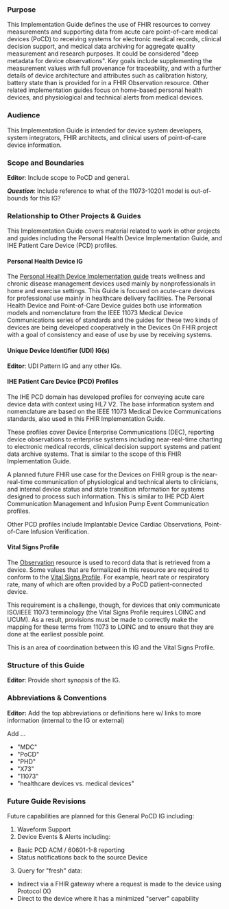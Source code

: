 ### Purpose
This Implementation Guide defines the use of FHIR resources to convey measurements and supporting data from acute care point-of-care medical devices (PoCD) to receiving systems for electronic medical records, clinical decision support, and medical data archiving for aggregate quality measurement and research purposes. It could be considered "deep metadata for device observations". Key goals include supplementing the measurement values with full provenance for traceability, and with a further details of device architecture and attributes such as calibration history, battery state than is provided for in a FHIR Observation resource. Other related implementation guides focus on home-based personal health devices, and physiological and technical alerts from medical devices.

### Audience
This Implementation Guide is intended for device system developers, system integrators, FHIR architects, and clinical users of point-of-care device information.

### Scope and Boundaries
**Editor**:  Include scope to PoCD and general.  

**_Question_**:  Include reference to what of the 11073-10201 model is out-of-bounds for this IG?

### Relationship to Other Projects & Guides
This Implementation Guide covers material related to work in other projects and guides including the Personal Health Device Implementation Guide, and IHE Patient Care Device (PCD) profiles.

#### Personal Health Device IG
The [Personal Health Device Implementation guide](http://hl7.org/fhir/uv/phd/) treats wellness and chronic disease management devices used mainly by nonprofessionals in home and exercise settings. This Guide is focused on acute-care devices for professional use mainly in healthcare delivery facilities. The Personal Health Device and Point-of-Care Device guides both use information models and nomenclature from the IEEE 11073 Medical Device Communications series of standards and the guides for these two kinds of devices are being developed cooperatively in the Devices On FHIR project with a goal of consistency and ease of use by use by receiving systems.

#### Unique Device Identifier (UDI) IG(s)
**Editor**:  UDI Pattern IG and any other IGs.

#### IHE Patient Care Device (PCD) Profiles
The IHE PCD domain has developed profiles for conveying acute care device data with context using HL7 V2. The base information system and nomenclature are based on the IEEE 11073 Medical Device Communications standards, also used in this FHIR Implementation Guide. 

These profiles cover Device Enterprise Communications (DEC), reporting device observations to enterprise systems including near-real-time charting to electronic medical records, clinical decision support systems and patient data archive systems. That is similar to the scope of this FHIR Implementation Guide.

A planned future FHIR use case for the Devices on FHIR group is the near-real-time communication of physiological and technical alerts to clinicians, and internal device status and state transition information for systems designed to process such information. This is similar to IHE PCD Alert Communication Management and Infusion Pump Event Communication profiles.

Other PCD profiles include Implantable Device Cardiac Observations, Point-of-Care Infusion Verification.

#### Vital Signs Profile
The [Observation](http://hl7.org/fhir/observation.html) resource is used to record data that is retrieved from a device. Some values that are formalized in this resource are required to conform to the [Vital Signs Profile](http://hl7.org/fhir/observation-vitalsigns.html).  For example, heart rate or respiratory rate, many of which are often provided by a PoCD patient-connected device.  

This requirement is a challenge, though, for devices that only communicate ISO/IEEE 11073 terminology (the Vital Signs Profile requires LOINC and UCUM).  As a result, provisions must be made to correctly make the mapping for these terms from 11073 to LOINC and to ensure that they are done at the earliest possible point.

This is an area of coordination between this IG and the Vital Signs Profile.

### Structure of this Guide
**Editor**:  Provide short synopsis of the IG.

### Abbreviations & Conventions
**Editor:**  Add the top abbreviations or definitions here w/ links to more information (internal to the IG or external)

Add ...
* "MDC"
* "PoCD"
* "PHD"
* "X73"
* "11073" 
* "healthcare devices vs. medical devices"

### Future Guide Revisions
Future capabilities are planned for this General PoCD IG including:
1. Waveform Support
2. Device Events & Alerts including:
  * Basic PCD ACM / 60601-1-8 reporting
  * Status notifications back to the source Device
3. Query for "fresh" data:
  * Indirect via a FHIR gateway where a request is made to the device using Protocol (X)
  * Direct to the device where it has a minimized "server" capability
         
